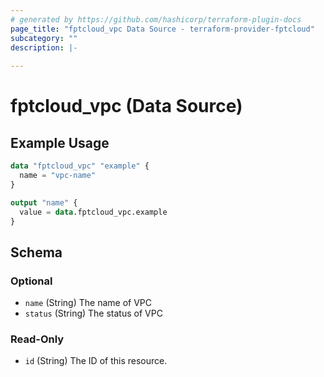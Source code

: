 ```yaml
---
# generated by https://github.com/hashicorp/terraform-plugin-docs
page_title: "fptcloud_vpc Data Source - terraform-provider-fptcloud"
subcategory: ""
description: |-
  
---
```


# fptcloud_vpc (Data Source)



## Example Usage

```terraform
data "fptcloud_vpc" "example" {
  name = "vpc-name"
}

output "name" {
  value = data.fptcloud_vpc.example
}
```

<!-- schema generated by tfplugindocs -->
## Schema

### Optional

- `name` (String) The name of VPC
- `status` (String) The status of VPC

### Read-Only

- `id` (String) The ID of this resource.
